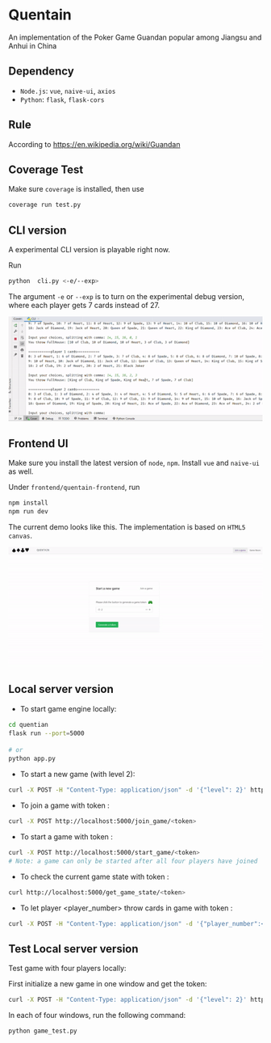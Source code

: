 # Quentain
An implementation of the Poker Game Guandan popular among Jiangsu and Anhui in China

## Dependency

- `Node.js`: `vue`, `naive-ui`, `axios`
- `Python`: `flask`, `flask-cors`

## Rule
According to https://en.wikipedia.org/wiki/Guandan

## Coverage Test

Make sure `coverage` is installed, then use
```bash
coverage run test.py
```

## CLI version

A experimental CLI version is playable right now.

Run 
```bash
python  cli.py <-e/--exp>
```

The argument `-e` or `--exp` is to turn on the experimental debug version, where each player gets 7 cards instead of 27.

<img src='img/cli.gif'>

## Frontend UI

Make sure you install the latest version of `node`, `npm`. Install `vue` and `naive-ui` as well.

Under `frontend/quentain-frontend`, run

```bash
npm install
npm run dev
```

The current demo looks like this. The implementation is based on `HTML5 canvas`.

<img src='img/ui.gif'>

## Local server version

* To start game engine locally:

```bash
cd quentian
flask run --port=5000

# or
python app.py
```

* To start a new game (with level 2):
```bash
curl -X POST -H "Content-Type: application/json" -d '{"level": 2}' http://localhost:5000/new_game
```

* To join a game with token <token>:
```bash
curl -X POST http://localhost:5000/join_game/<token>
```

* To start a game with token <token>:
```bash
curl -X POST http://localhost:5000/start_game/<token>
# Note: a game can only be started after all four players have joined
```

* To check the current game state with token <token>:
```bash
curl http://localhost:5000/get_game_state/<token>
```

* To let player <player_number> throw cards in game with token <token>:
```bash
curl -X POST -H "Content-Type: application/json" -d '{"player_number":<player_number>, "choices": [<your choices, seperated by comma>]}' http://localhost:5000/throw_cards/<token>
```

## Test Local server version

Test game with four players locally:

First initialize a new game in one window and get the token:
```bash
curl -X POST -H "Content-Type: application/json" -d '{"level": 2}' http://localhost:5000/new_game
```
In each of four windows, run the following command:

```bash
python game_test.py
```

